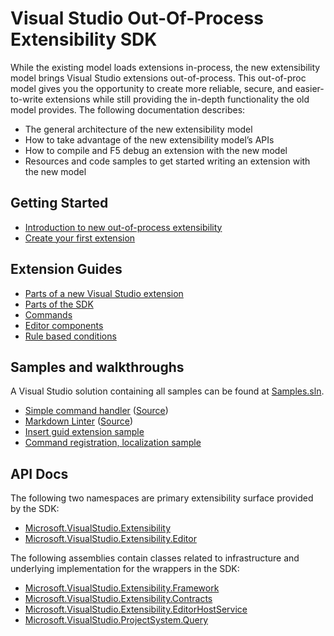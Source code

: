 # Visual Studio Out-Of-Process Extensibility SDK

While the existing model loads extensions in-process, the new extensibility model brings Visual Studio extensions out-of-process. This out-of-proc model gives you the opportunity to create more reliable, secure, and easier-to-write extensions while still providing the in-depth functionality the old model provides. The following documentation describes:

* The general architecture of the new extensibility model
* How to take advantage of the new extensibility model’s APIs
* How to compile and F5 debug an extension with the new model 
* Resources and code samples to get started writing an extension with the new model

## Getting Started
* [Introduction to new out-of-process extensibility](Getting_Started/NewExtensibility_Overview.md)
* [Create your first extension](Getting_Started/Create_Your_First_Extension.md)

## Extension Guides
* [Parts of a new Visual Studio extension](Inside_the_SDK/ExtensionAnatomy.md)
* [Parts of the SDK](Inside_the_SDK/InsideTheSDK.md)
* [Commands](Extension_Guides/Command/Command.md)
* [Editor components](Extension_Guides/Editor/Editor.md)
* [Rule based conditions](Inside_the_SDK/Activation_Constraints.md)

## Samples and walkthroughs
A Visual Studio solution containing all samples can be found at [Samples.sln](../Samples/Samples.sln).

* [Simple command handler](Extension_Guides/SimpleCommandSample.md) ([Source](../Samples/SimpleRemoteCommandSample))
* [Markdown Linter](Extension_Guides/MarkdownLinterSample.md) ([Source](../Samples/MarkdownLinter))
* [Insert guid extension sample](../Samples/InsertGuidExtension)
* [Command registration, localization sample](../Samples/CommandRegistrationsSample)

## API Docs

The following two namespaces are primary extensibility surface provided by the SDK:

* [Microsoft.VisualStudio.Extensibility](APIs/Microsoft.VisualStudio.Extensibility.md)
* [Microsoft.VisualStudio.Extensibility.Editor](APIs/Microsoft.VisualStudio.Extensibility.Editor.md)


The following assemblies contain classes related to infrastructure and underlying implementation for the wrappers in the SDK:

* [Microsoft.VisualStudio.Extensibility.Framework](APIs/Microsoft.VisualStudio.Extensibility.Framework.md)
* [Microsoft.VisualStudio.Extensibility.Contracts](APIs/Microsoft.VisualStudio.Extensibility.Contracts.md)
* [Microsoft.VisualStudio.Extensibility.EditorHostService](APIs/Microsoft.VisualStudio.Extensibility.EditorHostService.md)
* [Microsoft.VisualStudio.ProjectSystem.Query](APIs/Microsoft.VisualStudio.ProjectSystem.Query.md)